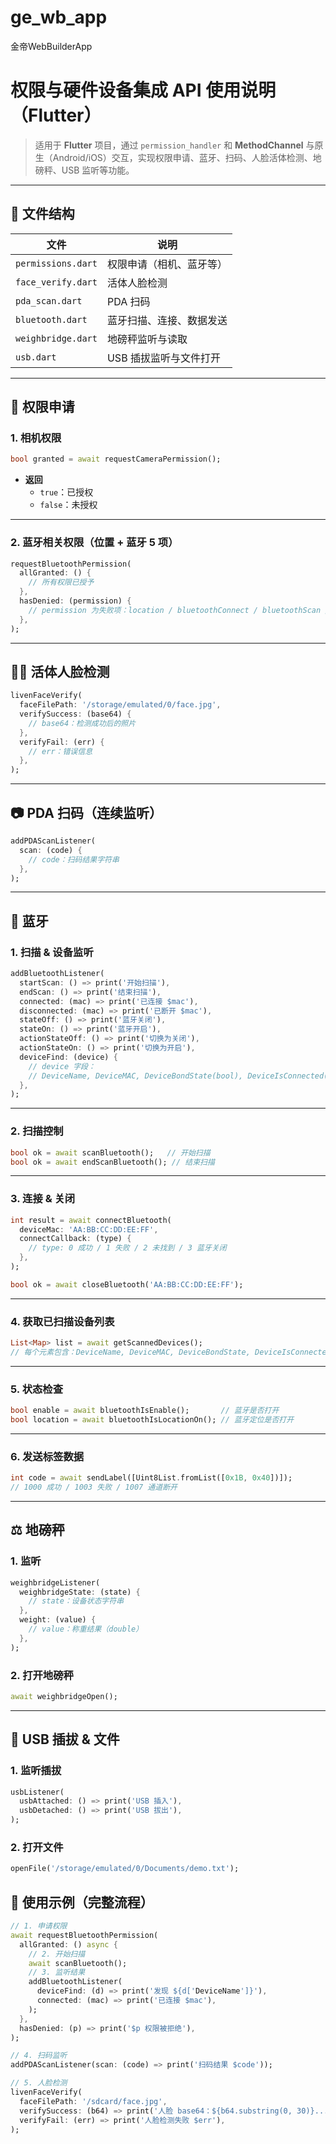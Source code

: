 # ge_wb_app

金帝WebBuilderApp

# 权限与硬件设备集成 API 使用说明（Flutter）

> 适用于 **Flutter** 项目，通过 `permission_handler` 和 **MethodChannel** 与原生（Android/iOS）交互，实现权限申请、蓝牙、扫码、人脸活体检测、地磅秤、USB 监听等功能。

---

## 📁 文件结构

| 文件 | 说明 |
|------|------|
| `permissions.dart` | 权限申请（相机、蓝牙等） |
| `face_verify.dart` | 活体人脸检测 |
| `pda_scan.dart` | PDA 扫码 |
| `bluetooth.dart` | 蓝牙扫描、连接、数据发送 |
| `weighbridge.dart` | 地磅秤监听与读取 |
| `usb.dart` | USB 插拔监听与文件打开 |

---

## 🎯 权限申请

### 1. 相机权限

```dart
bool granted = await requestCameraPermission();
```

- **返回**
    - `true`：已授权
    - `false`：未授权

---

### 2. 蓝牙相关权限（位置 + 蓝牙 5 项）

```dart
requestBluetoothPermission(
  allGranted: () {
    // 所有权限已授予
  },
  hasDenied: (permission) {
    // permission 为失败项：location / bluetoothConnect / bluetoothScan / bluetooth / bluetoothAdvertise
  },
);
```

---

## 🧑‍🦰 活体人脸检测

```dart
livenFaceVerify(
  faceFilePath: '/storage/emulated/0/face.jpg',
  verifySuccess: (base64) {
    // base64：检测成功后的照片
  },
  verifyFail: (err) {
    // err：错误信息
  },
);
```

---

## 📷 PDA 扫码（连续监听）

```dart
addPDAScanListener(
  scan: (code) {
    // code：扫码结果字符串
  },
);
```

---

## 📡 蓝牙

### 1. 扫描 & 设备监听

```dart
addBluetoothListener(
  startScan: () => print('开始扫描'),
  endScan: () => print('结束扫描'),
  connected: (mac) => print('已连接 $mac'),
  disconnected: (mac) => print('已断开 $mac'),
  stateOff: () => print('蓝牙关闭'),
  stateOn: () => print('蓝牙开启'),
  actionStateOff: () => print('切换为关闭'),
  actionStateOn: () => print('切换为开启'),
  deviceFind: (device) {
    // device 字段：
    // DeviceName, DeviceMAC, DeviceBondState(bool), DeviceIsConnected(bool)
  },
);
```

---

### 2. 扫描控制

```dart
bool ok = await scanBluetooth();   // 开始扫描
bool ok = await endScanBluetooth(); // 结束扫描
```

---

### 3. 连接 & 关闭

```dart
int result = await connectBluetooth(
  deviceMac: 'AA:BB:CC:DD:EE:FF',
  connectCallback: (type) {
    // type: 0 成功 / 1 失败 / 2 未找到 / 3 蓝牙关闭
  },
);

bool ok = await closeBluetooth('AA:BB:CC:DD:EE:FF');
```

---

### 4. 获取已扫描设备列表

```dart
List<Map> list = await getScannedDevices();
// 每个元素包含：DeviceName, DeviceMAC, DeviceBondState, DeviceIsConnected
```

---

### 5. 状态检查

```dart
bool enable = await bluetoothIsEnable();       // 蓝牙是否打开
bool location = await bluetoothIsLocationOn(); // 蓝牙定位是否打开
```

---

### 6. 发送标签数据

```dart
int code = await sendLabel([Uint8List.fromList([0x1B, 0x40])]);
// 1000 成功 / 1003 失败 / 1007 通道断开
```

---

## ⚖️ 地磅秤

### 1. 监听

```dart
weighbridgeListener(
  weighbridgeState: (state) {
    // state：设备状态字符串
  },
  weight: (value) {
    // value：称重结果（double）
  },
);
```

### 2. 打开地磅秤

```dart
await weighbridgeOpen();
```

---

## 🔌 USB 插拔 & 文件

### 1. 监听插拔

```dart
usbListener(
  usbAttached: () => print('USB 插入'),
  usbDetached: () => print('USB 拔出'),
);
```

### 2. 打开文件

```dart
openFile('/storage/emulated/0/Documents/demo.txt');
```


## 📌 使用示例（完整流程）

```dart
// 1. 申请权限
await requestBluetoothPermission(
  allGranted: () async {
    // 2. 开始扫描
    await scanBluetooth();
    // 3. 监听结果
    addBluetoothListener(
      deviceFind: (d) => print('发现 ${d['DeviceName']}'),
      connected: (mac) => print('已连接 $mac'),
    );
  },
  hasDenied: (p) => print('$p 权限被拒绝'),
);

// 4. 扫码监听
addPDAScanListener(scan: (code) => print('扫码结果 $code'));

// 5. 人脸检测
livenFaceVerify(
  faceFilePath: '/sdcard/face.jpg',
  verifySuccess: (b64) => print('人脸 base64：${b64.substring(0, 30)}...'),
  verifyFail: (err) => print('人脸检测失败 $err'),
);
```

